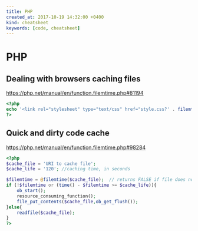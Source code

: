 ```yaml
---
title: PHP
created_at: 2017-10-19 14:32:00 +0400
kind: cheatsheet
keywords: [code, cheatsheet]
---
```


# PHP

## Dealing with browsers caching files

https://php.net/manual/en/function.filemtime.php#81194

```php
<?php 
echo '<link rel="stylesheet" type="text/css" href="style.css?' . filemtime('style.css') . '" />'; 
?> 
```

## Quick and dirty code cache

https://php.net/manual/en/function.filemtime.php#98284

```php
<?php
$cache_file = 'URI to cache file';
$cache_life = '120'; //caching time, in seconds

$filemtime = @filemtime($cache_file);  // returns FALSE if file does not exist
if (!$filemtime or (time() - $filemtime >= $cache_life)){
    ob_start();
    resource_consuming_function();
    file_put_contents($cache_file,ob_get_flush());
}else{
    readfile($cache_file);
}
?>
```
